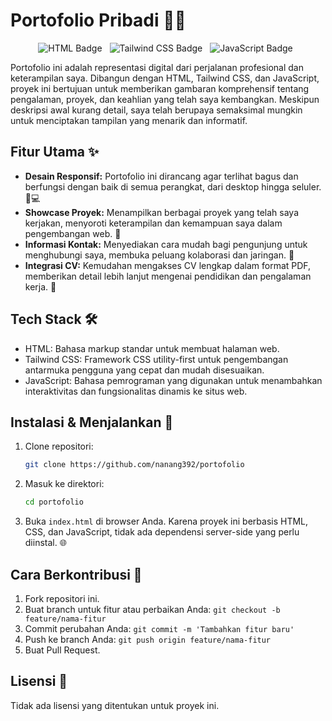 # Portofolio Pribadi 👨‍💻

<p align="center">
  <img style="margin-right: 8px;" src="https://img.shields.io/badge/Language-HTML-orange?style=flat-square" alt="HTML Badge">
  <img style="margin-right: 8px;" src="https://img.shields.io/badge/Tailwind CSS-38B2AC?style=flat-square&logo=tailwind-css&logoColor=white" alt="Tailwind CSS Badge">
  <img style="margin-right: 8px;" src="https://img.shields.io/badge/JavaScript-F7DF1E?style=flat-square&logo=javascript&logoColor=black" alt="JavaScript Badge">
</p>

Portofolio ini adalah representasi digital dari perjalanan profesional dan keterampilan saya. Dibangun dengan HTML, Tailwind CSS, dan JavaScript, proyek ini bertujuan untuk memberikan gambaran komprehensif tentang pengalaman, proyek, dan keahlian yang telah saya kembangkan. Meskipun deskripsi awal kurang detail, saya telah berupaya semaksimal mungkin untuk menciptakan tampilan yang menarik dan informatif.

## Fitur Utama ✨

*   **Desain Responsif:** Portofolio ini dirancang agar terlihat bagus dan berfungsi dengan baik di semua perangkat, dari desktop hingga seluler. 📱💻
*   **Showcase Proyek:** Menampilkan berbagai proyek yang telah saya kerjakan, menyoroti keterampilan dan kemampuan saya dalam pengembangan web. 📂
*   **Informasi Kontak:** Menyediakan cara mudah bagi pengunjung untuk menghubungi saya, membuka peluang kolaborasi dan jaringan. 📧
*   **Integrasi CV:** Kemudahan mengakses CV lengkap dalam format PDF, memberikan detail lebih lanjut mengenai pendidikan dan pengalaman kerja. 📄

## Tech Stack 🛠️

*   HTML: Bahasa markup standar untuk membuat halaman web.
*   Tailwind CSS: Framework CSS utility-first untuk pengembangan antarmuka pengguna yang cepat dan mudah disesuaikan.
*   JavaScript: Bahasa pemrograman yang digunakan untuk menambahkan interaktivitas dan fungsionalitas dinamis ke situs web.

## Instalasi & Menjalankan 🚀

1.  Clone repositori:
    ```bash
    git clone https://github.com/nanang392/portofolio
    ```

2.  Masuk ke direktori:
    ```bash
    cd portofolio
    ```

3.  Buka `index.html` di browser Anda. Karena proyek ini berbasis HTML, CSS, dan JavaScript, tidak ada dependensi server-side yang perlu diinstal. 🌐

## Cara Berkontribusi 🤝

1.  Fork repositori ini.
2.  Buat branch untuk fitur atau perbaikan Anda: `git checkout -b feature/nama-fitur`
3.  Commit perubahan Anda: `git commit -m 'Tambahkan fitur baru'`
4.  Push ke branch Anda: `git push origin feature/nama-fitur`
5.  Buat Pull Request.

## Lisensi 📄

Tidak ada lisensi yang ditentukan untuk proyek ini.

